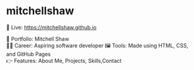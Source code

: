 # mitchellshaw
🔴 Live: https://mitchellshaw.github.io  

📑 Portfolio: Mitchell Shaw  
🧑‍💻 Career: Aspiring software developer 
🖼️ Tools: Made using HTML, CSS, and GitHub Pages  
👉 Features: About Me, Projects, Skills,Contact 

